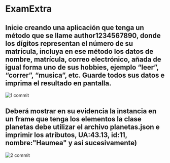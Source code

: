 # ExamExtra

## Inicie creando una aplicación que tenga un método que se llame author1234567890, donde los dígitos representan el número de su matrícula, incluya en ese método los datos de nombre, matrícula, correo electrónico, añada de igual forma uno de sus hobbies, ejemplo “leer”, “correr”, “musica”, etc. Guarde todos sus datos e imprima el resultado en pantalla.

![1 commit](https://github.com/FelipeYan06/ExamExtra/assets/133423376/c359d712-1d1a-49a9-a606-189ab6f21d4d)

## Deberá mostrar en su evidencia la instancia en un frame que tenga los elementos la clase planetas debe utilizar el archivo planetas.json e imprimir los atributos, UA:43.13, id:11, nombre:"Haumea" y así sucesivamente)

![2 commit](https://github.com/FelipeYan06/ExamExtra/assets/133423376/92d5cb83-da78-4e4e-abba-81b7cee9a903)
